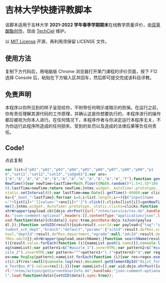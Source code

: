# 吉林大学快捷评教脚本

该脚本适用于吉林大学 **2021-2022 学年春季学期期末**在线教学质量评价，由[双草酸酯](https://0x.mk)[创作](https://0x.mk/?p=166)，现由 [TechCiel](https://ciel.dev) 维护。

以 [MIT License](LICENSE) 开源，再利用须保留 LICENSE 文件。

## 使用方法

复制下方代码后，用电脑版 Chrome 浏览器打开某门课程的评价页面，按下 F12 选择 Console 后，粘贴在下方输入区并回车，然后即可提交完成该科目评教。

## 免责声明

本程序以你所见到的样子呈现给你，不附带任何明示或暗示的担保。在运行之前，你有责任理解其源代码的工作原理，并确认这是你想要执行的，本程序进行的操作都应被视为你本人进行。在任何情况下，本程序作者与你决定运行本程序无关，不为你运行此程序所造成的任何损失、受到的处罚以及造成的法律后果等负任何责任。

## Code!

<a id="copy" class="btn" onclick="navigator.clipboard.writeText(document.getElementsByTagName('code')[0].innerText)">点此复制</a>

<style>code { word-break: break-all !important; white-space: pre-wrap !important; }</style>

```js
var list=["p01","p02","p03","p04","p05","p06","p07","p08","p09","p10","sat11","sat12","sat13","judge01"];var ans=["A","A","A","A","A","A","A","A","A","A","A","A","A","Y"];function genNewTime(){var newTime=lastTime+Math.floor((Math.random()*1.5+1.5)*1000);lastTime=newTime;return newTime;}ntms.widget._AutoTimer.prototype._static.setInterval(0);var lastTime=new Date().getTime()-60000;var clicks={"_boot_":lastTime};for(var i=0;i<list.length;i++){$("input[name='"+list[i]+"'][value='"+ans[i]+"']").click();clicks[list[i]]=genNewTime();}ntms.widget._AutoTimer.prototype._static.clicks=clicks;function xhrWrapper(payload,cb){dojo.xhrPost({url:"/ntms/service/res.do",handleAs:"json-comment-optional",headers:[],contentType:"application/json",load:function(data){cb(data)},sync:true,postData:dojo.toJson(payload),});}function setUID(result){uid=result.userId;var payload={"tag":"student_sch_dept","branch":"default","params":{"schId":result.defRes.school,"deptId":result.defRes.department,"egrade":null,"adcId":result.defRes.adcId}};xhrWrapper(payload,searchName);}function searchName(result){result.value.forEach(function (i){nameList.push(i.name)});console.log(nameList);var pattern1=$("#puzzle_1").innerHTML;var pattern2=$("#puzzle_2").innerHTML;var pattern="^"+pattern1+"(.)"+pattern2+"$";var regex=new RegExp(pattern);nameList.forEach(function (i){var res=regex.exec(i);if(res!=null){console.log(res);document.getElementById("dijit_form_TextBox_0").value=res[1];}})}var nameList=[];var uid;dojo.xhrPost({url:"/ntms/action/getCurrentUserInfo.do",handleAs:"json-comment-optional",load:function(data){setUID(data)},sync:true});
```
